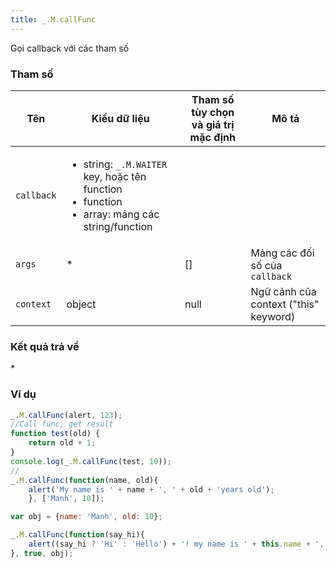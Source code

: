 ```yaml
---
title: _.M.callFunc
---
```

Gọi callback với các tham số

### Tham số
<table class="table table-striped">
    <thead>
    <tr>
        <th>Tên</th>
        <th>Kiểu dữ liệu</th>
        <th>Tham số tùy chọn và giá trị mặc định</th>
        <th>Mô tả</th>
    </tr>
    </thead>
    <tbody>
    <tr>
        <td><code>callback</code></td>
        <td>
            <ul>
                <li>string: <code>_.M.WAITER</code> key, hoặc tên function</li>
                <li>function</li>
                <li>array: mảng các string/function</li>
            </ul>
        </td>
        <td></td>
        <td></td>
    </tr>
    <tr>
        <td><code>args</code></td>
        <td>*</td>
        <td>[]</td>
        <td>Mảng các đối số của <code>callback</code></td>
    </tr>
    <tr>
        <td><code>context</code></td>
        <td>object</td>
        <td>null</td>
        <td>Ngữ cảnh của context ("this" keyword)</td>
    </tr>
    </tbody>
</table>

### Kết quả trả về
<dl class="dl-horizontal">
    <dt>*</dt>
    <dd></dd>
</dl>

### Ví dụ
```js
_.M.callFunc(alert, 123);
//Call func, get result
function test(old) {
    return old + 1;
}
console.log(_.M.callFunc(test, 10));
//
_.M.callFunc(function(name, old){
    alert('My name is ' + name + ', ' + old + 'years old');
    }, ['Manh', 10]);

var obj = {name: 'Manh', old: 10};

_.M.callFunc(function(say_hi){
    alert((say_hi ? 'Hi' : 'Hello') + '! my name is ' + this.name + ', ' + this.old + ' years old');
}, true, obj);
```
